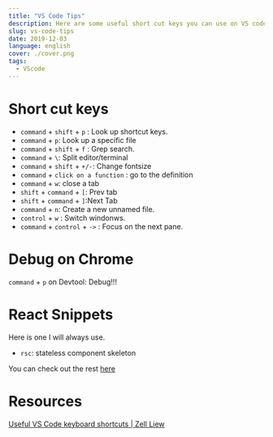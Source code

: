 ```yaml
---
title: "VS Code Tips"
description: Here are some useful short cut keys you can use on VS code
slug: vs-code-tips
date: 2019-12-03
language: english
cover: ./cover.png
tags: 
  - VScode
---
```

# Short cut keys
- `command` + `shift` + `p` : Look up shortcut keys.
- `command` + `p`: Look up a specific file
- `command` + `shift` + `f` : Grep search.
- `command` + `\`: Split editor/terminal
- `command` + `shift` + `+/-`: Change fontsize
- `command` + `click on a function` : go to the definition
- `command` + `w`: close a tab
- `shift` + `command` + `[`: Prev tab
- `shift` + `command` + `]`:Next Tab 
- `command` + `n`: Create a new unnamed file.
- `control` + `w` : Switch windonws.
- `command` + `control` + `->` : Focus on the next pane.

# Debug on Chrome

`command` + `p` on Devtool: Debug!!!

# React Snippets
Here is one I will always use.

- `rsc`: stateless component skeleton

You can check out the rest [here](https://marketplace.visualstudio.com/items?itemName=xabikos.ReactSnippets)

# Resources
[Useful VS Code keyboard shortcuts \| Zell Liew](https://zellwk.com/blog/useful-vscode-keyboard-shortcuts/)
